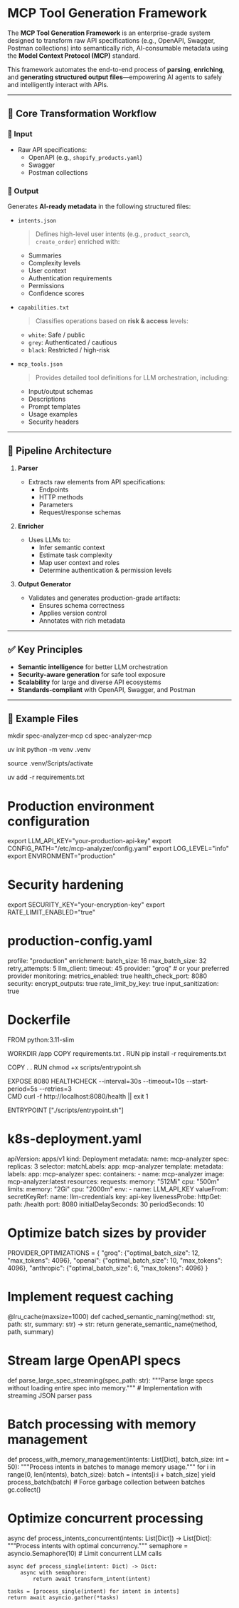 # MCP Tool Generation Framework

The **MCP Tool Generation Framework** is an enterprise-grade system designed to transform raw API specifications (e.g., OpenAPI, Swagger, Postman collections) into semantically rich, AI-consumable metadata using the **Model Context Protocol (MCP)** standard.

This framework automates the end-to-end process of **parsing**, **enriching**, and **generating structured output files**—empowering AI agents to safely and intelligently interact with APIs.

---

## 🚀 Core Transformation Workflow

### 🔹 Input
- Raw API specifications:
  - OpenAPI (e.g., `shopify_products.yaml`)
  - Swagger
  - Postman collections

### 🔹 Output
Generates **AI-ready metadata** in the following structured files:

- `intents.json`  
  > Defines high-level user intents (e.g., `product_search`, `create_order`) enriched with:
  - Summaries
  - Complexity levels
  - User context
  - Authentication requirements
  - Permissions
  - Confidence scores

- `capabilities.txt`  
  > Classifies operations based on **risk & access** levels:
  - `white`: Safe / public
  - `grey`: Authenticated / cautious
  - `black`: Restricted / high-risk

- `mcp_tools.json`  
  > Provides detailed tool definitions for LLM orchestration, including:
  - Input/output schemas
  - Descriptions
  - Prompt templates
  - Usage examples
  - Security headers

---

## 🧠 Pipeline Architecture

1. **Parser**
   - Extracts raw elements from API specifications:
     - Endpoints
     - HTTP methods
     - Parameters
     - Request/response schemas

2. **Enricher**
   - Uses LLMs to:
     - Infer semantic context
     - Estimate task complexity
     - Map user context and roles
     - Determine authentication & permission levels

3. **Output Generator**
   - Validates and generates production-grade artifacts:
     - Ensures schema correctness
     - Applies version control
     - Annotates with rich metadata

---

## ✅ Key Principles

- **Semantic intelligence** for better LLM orchestration
- **Security-aware generation** for safe tool exposure
- **Scalability** for large and diverse API ecosystems
- **Standards-compliant** with OpenAPI, Swagger, and Postman

---

## 📁 Example Files




mkdir spec-analyzer-mcp
cd spec-analyzer-mcp


uv init
python -m venv .venv

source .venv/Scripts/activate

uv add -r requirements.txt

# Production environment configuration
export LLM_API_KEY="your-production-api-key"
export CONFIG_PATH="/etc/mcp-analyzer/config.yaml"
export LOG_LEVEL="info"
export ENVIRONMENT="production"

# Security hardening
export SECURITY_KEY="your-encryption-key"
export RATE_LIMIT_ENABLED="true"

# production-config.yaml
profile: "production"
enrichment:
  batch_size: 16
  max_batch_size: 32
  retry_attempts: 5
llm_client:
  timeout: 45
  provider: "groq"  # or your preferred provider
monitoring:
  metrics_enabled: true
  health_check_port: 8080
security:
  encrypt_outputs: true
  rate_limit_by_key: true
  input_sanitization: true


# Dockerfile
FROM python:3.11-slim

WORKDIR /app
COPY requirements.txt .
RUN pip install -r requirements.txt

COPY . .
RUN chmod +x scripts/entrypoint.sh

EXPOSE 8080
HEALTHCHECK --interval=30s --timeout=10s --start-period=5s --retries=3 \
  CMD curl -f http://localhost:8080/health || exit 1

ENTRYPOINT ["./scripts/entrypoint.sh"]


# k8s-deployment.yaml
apiVersion: apps/v1
kind: Deployment
metadata:
  name: mcp-analyzer
spec:
  replicas: 3
  selector:
    matchLabels:
      app: mcp-analyzer
  template:
    metadata:
      labels:
        app: mcp-analyzer
    spec:
      containers:
      - name: mcp-analyzer
        image: mcp-analyzer:latest
        resources:
          requests:
            memory: "512Mi"
            cpu: "500m"
          limits:
            memory: "2Gi"
            cpu: "2000m"
        env:
        - name: LLM_API_KEY
          valueFrom:
            secretKeyRef:
              name: llm-credentials
              key: api-key
        livenessProbe:
          httpGet:
            path: /health
            port: 8080
          initialDelaySeconds: 30
          periodSeconds: 10

# Optimize batch sizes by provider
PROVIDER_OPTIMIZATIONS = {
    "groq": {"optimal_batch_size": 12, "max_tokens": 4096},
    "openai": {"optimal_batch_size": 10, "max_tokens": 4096},
    "anthropic": {"optimal_batch_size": 6, "max_tokens": 4096}
}

# Implement request caching
@lru_cache(maxsize=1000)
def cached_semantic_naming(method: str, path: str, summary: str) -> str:
    return generate_semantic_name(method, path, summary)   

# Stream large OpenAPI specs
def parse_large_spec_streaming(spec_path: str):
    """Parse large specs without loading entire spec into memory."""
    # Implementation with streaming JSON parser
    pass

# Batch processing with memory management
def process_with_memory_management(intents: List[Dict], batch_size: int = 50):
    """Process intents in batches to manage memory usage."""
    for i in range(0, len(intents), batch_size):
        batch = intents[i:i + batch_size]
        yield process_batch(batch)
        # Force garbage collection between batches
        gc.collect()

# Optimize concurrent processing
async def process_intents_concurrent(intents: List[Dict]) -> List[Dict]:
    """Process intents with optimal concurrency."""
    semaphore = asyncio.Semaphore(10)  # Limit concurrent LLM calls
    
    async def process_single(intent: Dict) -> Dict:
        async with semaphore:
            return await transform_intent(intent)
    
    tasks = [process_single(intent) for intent in intents]
    return await asyncio.gather(*tasks)